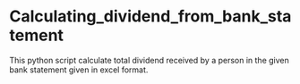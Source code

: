 # Calculating_dividend_from_bank_statement
This python script calculate total dividend received by a person in the given bank statement given in excel format.
